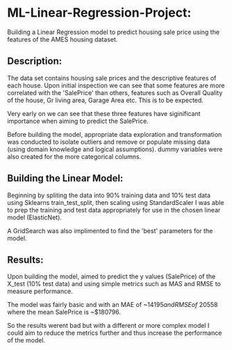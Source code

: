 # ML-Linear-Regression-Project:

Building a Linear Regression model to predict housing sale price using the features of the AMES housing dataset.

## Description:

The data set contains housing sale prices and the descriptive features of each house.
Upon initial inspection we can see that some features are more correlated with the 'SalePrice' than others, features such as Overall Quality of the house, Gr living area, Garage Area etc. This is to be expected. 

Very early on we can see that these three features have siginificant importance when aiming to predict the SalePrice.

Before building the model, appropriate data exploration and transformation was conducted to isolate outliers and remove or populate missing data (using domain knowledge and logical assumptions). dummy variables were also created for the more categorical columns.

## Building the Linear Model:

Beginning by spliting the data into 90% training data and 10% test data using Sklearns train_test_split, then scaling using StandardScaler I was able to prep the training and test data appropriately for use in the chosen linear model (ElasticNet).

A GridSearch was also implimented to find the 'best' parameters for the model.

## Results:

Upon building the model, aimed to predict the y values (SalePrice) of the X_test (10% test data) and using simple metrics such as MAS and RMSE to measure performance. 

The model was fairly basic and with an MAE of ~$14195 and RMSE of ~$20558
where the mean SalePrice is ~$180796.

So the results werent bad but with a different or more complex model I could aim to reduce the metrics further and thus increase the performance of the model.








